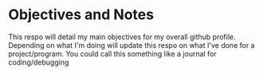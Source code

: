 # Objectives and Notes
 This respo will detail my main objectives for my overall github profile. Depending on what I'm doing will update this respo on what I've done for a project/program. You could call this something like a journal for coding/debugging
